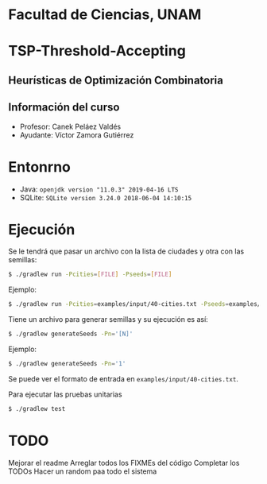 # Facultad de Ciencias, UNAM


# TSP-Threshold-Accepting
## Heurísticas de Optimización Combinatoria


## Información del curso

* Profesor: Canek Peláez Valdés
* Ayudante: Víctor Zamora Gutiérrez

# Entonrno
* Java: `openjdk version "11.0.3" 2019-04-16 LTS`
* SQLite: `SQLite version 3.24.0 2018-06-04 14:10:15`

# Ejecución
Se le tendrá que pasar un archivo con la lista de ciudades y otra con las semillas:
```bash
$ ./gradlew run -Pcities=[FILE] -Pseeds=[FILE]
```
Ejemplo:
```bash
$ ./gradlew run -Pcities=examples/input/40-cities.txt -Pseeds=examples/input/seed_1.txt
```

Tiene un archivo para generar semillas y su ejecución es así:
```bash
$ ./gradlew generateSeeds -Pn='[N]'
```
Ejemplo:
```bash
$ ./gradlew generateSeeds -Pn='1'
```
Se puede ver el formato de entrada en `examples/input/40-cities.txt`.


Para ejecutar las pruebas unitarias
```bash
$ ./gradlew test 
```


# TODO
Mejorar el readme
Arreglar todos los FIXMEs del código
Completar los TODOs
Hacer un random paa todo el sistema
